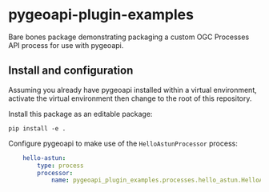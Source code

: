 # pygeoapi-plugin-examples

Bare bones package demonstrating packaging a custom OGC Processes API process for use with pygeoapi.

## Install and configuration

Assuming you already have pygeoapi installed within a virtual environment, activate the virtual environment then change to the root of this repository.

Install this package as an editable package:
```
pip install -e .
```

Configure pygeoapi to make use of the `HelloAstunProcessor` process:
```yml
    hello-astun:
        type: process
        processor:
            name: pygeoapi_plugin_examples.processes.hello_astun.HelloAstunProcessor
```
